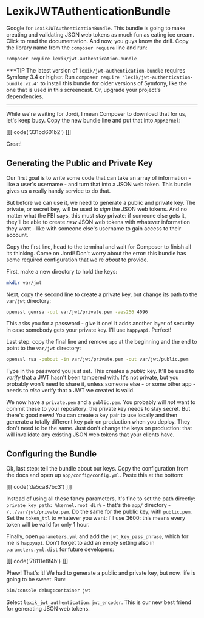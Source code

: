 # LexikJWTAuthenticationBundle

Google for `LexikJWTAuthenticationBundle`. This bundle is going to make creating and
validating JSON web tokens as much fun as eating ice cream. Click to read the
documentation. And now, you guys know the drill. Copy the library name from the
`composer require` line and run:

```bash
composer require lexik/jwt-authentication-bundle
```

***TIP
The latest version of `lexik/jwt-authentication-bundle` requires Symfony 3.4 or higher.
Run `composer require 'lexik/jwt-authentication-bundle:v2.4'` to install this bundle for
older versions of Symfony, like the one that is used in this screencast. Or, upgrade your
project's dependencies.
***

While we're waiting for Jordi, I mean Composer to download that for us, let's keep
busy. Copy the new bundle line and put that into `AppKernel`:

[[[ code('331bd601b2') ]]]

Great!

## Generating the Public and Private Key

Our first goal is to write some code that can take an array of information - like
a user's username - and turn that into a JSON web token. This bundle gives us a
really handy service to do that. 

But before we can use it, we need to generate a public and private key. The private,
or secret key, will be used to *sign* the JSON web tokens. And no matter what the FBI
says, this must stay private: if someone else gets it, they'll be able to create
*new* JSON web tokens with whatever information they want - like with someone else's
username to gain access to their account. 

Copy the first line, head to the terminal and wait for Composer to finish all its
thinking. Come on Jordi! Don't worry about the error: this bundle has some required
configuration that we're *about* to provide.

First, make a new directory to hold the keys:

```bash
mkdir var/jwt
```

Next, copy the second line to create a private key, but change its path to the
`var/jwt` directory:

```bash
openssl genrsa -out var/jwt/private.pem -aes256 4096
```

This asks you for a password - give it one! It adds another layer of security in case
somebody gets your private key. I'll use `happyapi`. Perfect!

Last step: copy the final line and remove `app` at the beginning and the end to point
to the `var/jwt` directory:

```bash
openssl rsa -pubout -in var/jwt/private.pem -out var/jwt/public.pem
```

Type in the password you just set. This creates a *public* key. It'll be used to
*verify* that a JWT hasn't been tampered with. It's not private, but you probably
won't need to share it, unless someone else - or some other app - needs to *also*
verify that a JWT we created is valid.

We now have a `private.pem` and a `public.pem`. You probably will *not* want to commit
these to your repository: the private key needs to stay secret. But there's good news!
You can create a key pair to use locally and then generate a totally different key
pair on production when you deploy. They don't need to be the same. Just don't change
the keys on production: that will invalidate any existing JSON web tokens that your
clients have.

## Configuring the Bundle

Ok, last step: tell the bundle about our keys. Copy the configuration from the docs
and open up `app/config/config.yml`. Paste this at the bottom:

[[[ code('da5ca87bc3') ]]]

Instead of using all these fancy parameters, it's fine to set the path directly:
`private_key_path: %kernel.root_dir%` - that's the `app/` directory - `/../var/jwt/private.pem`.
Do the same for the public key, with `public.pem`. Set the `token_ttl` to whatever
you want: I'll use 3600: this means every token will be valid for only 1 hour.

Finally, open `parameters.yml` and add the `jwt_key_pass_phrase`, which for me is
`happyapi`. Don't forget to add an empty setting also in `parameters.yml.dist`
for future developers:

[[[ code('78111e8f4b') ]]]

Phew! That's it! We had to generate a public and private key, but now, life is going
to be sweet. Run:

```bash
bin/console debug:container jwt
```

Select `lexik_jwt_authentication.jwt_encoder`. This is our new best friend for generating
JSON web tokens.
